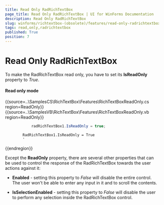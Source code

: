 ```yaml
---
title: Read Only RadRichTextBox
page_title: Read Only RadRichTextBox | UI for WinForms Documentation
description: Read Only RadRichTextBox
slug: winforms/richtextbox-(obsolete)/features/read-only-radrichtextbox
tags: read,only,radrichtextbox
published: True
position: 7
---
```


# Read Only RadRichTextBox

To make the RadRichTextBox read only, you have to set its __IsReadOnly__ property to *True*.

#### Read only mode

{{source=..\SamplesCS\RichTextBox\Features\RichTextBoxReadOnly.cs region=ReadOnly}} 
{{source=..\SamplesVB\RichTextBox\Features\RichTextBoxReadOnly.vb region=ReadOnly}} 

````C#
            radRichTextBox1.IsReadOnly = true;
````
````VB.NET
        RadRichTextBox1.IsReadOnly = True
        '
````

{{endregion}}

Except the __ReadOnly__ property, there are several other properties that can be used to control the response of the RadRichTextBox towards the user actions against it:

* __Enabled__ - setting this property to *False* will disable the entire control. The user won't be able to enter any input in it and to scroll the contents.

* __IsSelectionEnabled__ - setting this property to *False* will disable the user to perform any selection inside the RadRichTextBox control.
